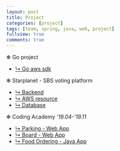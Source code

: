 ```yaml
---
layout: post
title: Project
categories: [project]
tags: [team, spring, java, web, project]
fullview: true
comments: true
---
```


✻ Go project
- [↳ Go aws sdk](doc_goproject)

✻ Starplanet - SBS voting platform
- [↳ Backend](doc_rm_spring)
- [↳ AWS resource](doc_rm_aws)
- [↳ Database](doc_rm_database)

✻ Coding Academy  <i>'19.04-'19.11</i>
- [↳ Parking - Web App](parking)
- [↳ Board - Web App](developmental)
- [↳ Food Ordering - Java App](food)
